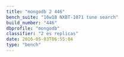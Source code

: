```yaml
---
title: "mongodb 2 446"
bench_suite: "16w18 NXBT-1071 tune search"
build_number: "446"
dbprofile: "mongodb"
classifier: "2 es replicas"
date: 2016-05-03T06:55:04
type: "bench"
---
```

